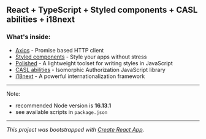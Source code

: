 ## React + TypeScript + Styled components + CASL abilities + i18next

### What's inside:

- [Axios](https://axios-http.com/) - Promise based HTTP client
- [Styled components](https://styled-components.com/) - Style your apps without stress
- [Polished](https://polished.js.org/) - A lightweight toolset for writing styles in JavaScript
- [CASL abilities](https://casl.js.org/v5/en) - Isomorphic Authorization JavaScript library
- [i18next](https://react.i18next.com/) - A powerful internationalization framework

---

Note:

- recommended Node version is **16.13.1**
- see available scripts in `package.json`

---

_This project was bootstrapped with [Create React App](https://github.com/facebook/create-react-app)._
